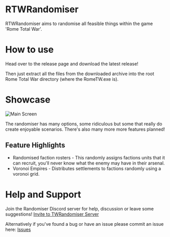 # RTWRandomiser
RTWRandomiser aims to randomise all feasible things within the game 'Rome Total War'.

# How to use
Head over to the release page and download the latest release! 

Then just extract all the files from the downloaded archive into the root Rome Total War directory (where the RomeTW.exe is). 

# Showcase
![Main Screen](https://media.discordapp.net/attachments/235949173583642635/723587022903836732/unknown.png)

The randomiser has many options, some ridiculous but some that really do create enjoyable scenarios. There's also many more more features planned!
 
## Feature Highlights
* Randomised faction rosters - This randomly assigns factions units that it can recruit, you'll never know what the enemy may have in their arsenal.
* Voronoi Empires - Distributes settlements to factions randomly using a voronoi grid. 

# Help and Support
Join the Randomiser Discord server for help, discussion or leave some suggestions!
[Invite to TWRandomiser Server](https://discord.gg/VYN48NNnuy)

Alternatively if you've found a bug or have an issue please commit an issue here: [Issues](https://github.com/sargeantPig/RTWRandomiser/issues)
